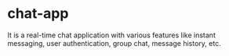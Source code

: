 # chat-app
It is a real-time chat application with various features like instant messaging, user authentication, group chat, message history, etc.
